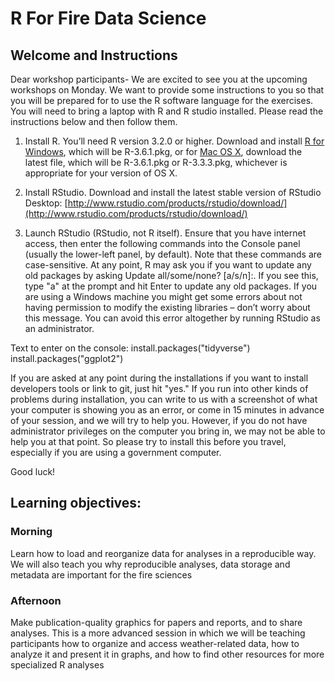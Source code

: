 # R For Fire Data Science

## Welcome and Instructions

Dear workshop participants-
We are excited to see you at the upcoming workshops on Monday. We want to provide some instructions to you so that you will be prepared for to use the R software language for the exercises. You will need to bring a laptop with R and R studio installed. Please read the instructions below and then follow them.

1. Install R.
You’ll need R version 3.2.0 or higher. Download and install [R for Windows](http://cran.r-project.org/bin/windows/base/), which will be R-3.6.1.pkg, or for [Mac OS X](http://cran.r-project.org/bin/macosx/), download the latest file, which will be R-3.6.1.pkg or R-3.3.3.pkg, whichever is appropriate for your version of OS X.

2. Install RStudio. 
Download and install the latest stable version of RStudio Desktop: [http://www.rstudio.com/products/rstudio/download/](http://www.rstudio.com/products/rstudio/download/)

3. Launch RStudio (RStudio, not R itself). Ensure that you have internet access, then enter the following commands into the Console panel (usually the lower-left panel, by default). Note that these commands are case-sensitive. At any point, R may ask you if you want to update any old packages by asking Update all/some/none? [a/s/n]:. If you see this, type "a" at the prompt and hit Enter to update any old packages. If you are using a Windows machine you might get some errors about not having permission to modify the existing libraries – don’t worry about this message. You can avoid this error altogether by running RStudio as an administrator.

Text to enter on the console:
install.packages("tidyverse")
install.packages("ggplot2")

If you are asked at any point during the installations if you want to install developers tools or link to git, just hit "yes." If you run into other kinds of problems during installation, you can write to us with a screenshot of what your computer is showing you as an error, or come in 15 minutes in advance of your session, and we will try to help you. However, if you do not have administrator privileges on the computer you bring in, we may not be able to help you at that point. So please try to install this before you travel, especially if you are using a government computer.

Good luck!
            

## Learning objectives:

### Morning
Learn how to load and reorganize data for analyses in a reproducible way. We will also teach you why reproducible analyses, data storage and metadata are important for the fire sciences

### Afternoon
Make publication-quality graphics for papers and reports, and to share analyses. This is a more advanced session in which we will be teaching participants how to organize and access weather-related data, how to analyze it and present it in graphs, and how to find other resources for more specialized R analyses
